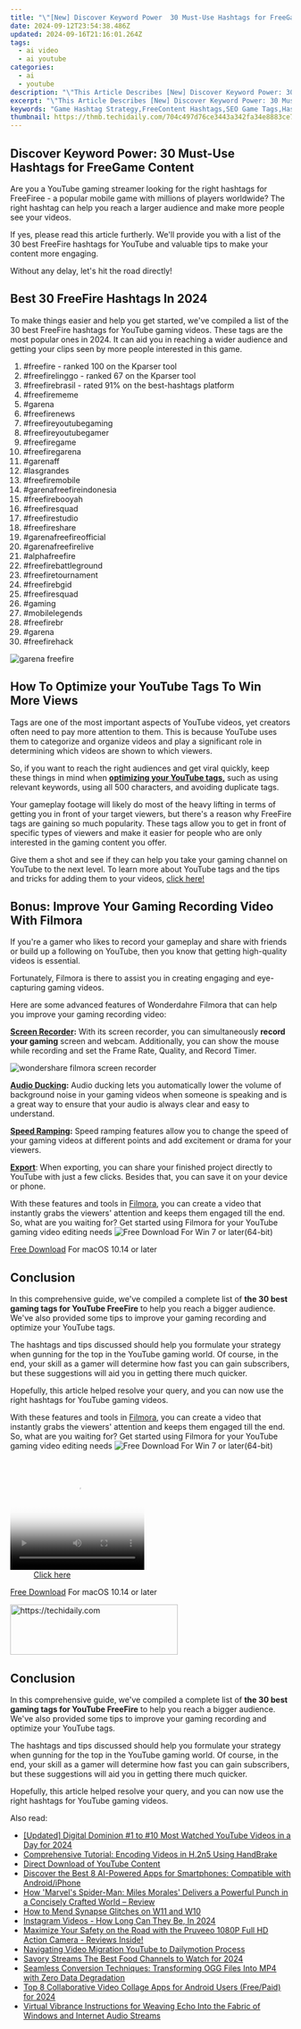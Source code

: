```yaml
---
title: "\"[New] Discover Keyword Power  30 Must-Use Hashtags for FreeGame Content\""
date: 2024-09-12T23:54:38.486Z
updated: 2024-09-16T21:16:01.264Z
tags:
  - ai video
  - ai youtube
categories:
  - ai
  - youtube
description: "\"This Article Describes [New] Discover Keyword Power: 30 Must-Use Hashtags for FreeGame Content\""
excerpt: "\"This Article Describes [New] Discover Keyword Power: 30 Must-Use Hashtags for FreeGame Content\""
keywords: "Game Hashtag Strategy,FreeContent Hashtags,SEO Game Tags,Hashtag Usage Guide,Keyword Boosting Tips,Social Media Engagement,Online Gaming Trends"
thumbnail: https://thmb.techidaily.com/704c497d76ce3443a342fa34e8883ce74ed2e3eea338695faa58de9221c96a80.jpg
---
```


## Discover Keyword Power: 30 Must-Use Hashtags for FreeGame Content

Are you a YouTube gaming streamer looking for the right hashtags for FreeFiree - a popular mobile game with millions of players worldwide? The right hashtag can help you reach a larger audience and make more people see your videos.

If yes, please read this article furtherly. We'll provide you with a list of the 30 best FreeFire hashtags for YouTube and valuable tips to make your content more engaging.

Without any delay, let's hit the road directly!

## Best 30 FreeFire Hashtags In 2024

To make things easier and help you get started, we've compiled a list of the 30 best FreeFire hashtags for YouTube gaming videos. These tags are the most popular ones in 2024\. It can aid you in reaching a wider audience and getting your clips seen by more people interested in this game.

1. #freefire - ranked 100 on the Kparser tool
2. #freefirelinggo - ranked 67 on the Kparser tool
3. #freefirebrasil - rated 91% on the best-hashtags platform
4. #freefirememe
5. #garena
6. #freefirenews
7. #freefireyoutubegaming
8. #freefireyoutubegamer
9. #freefiregame
10. #freefiregarena
11. #garenaff
12. #lasgrandes
13. #freefiremobile
14. #garenafreefireindonesia
15. #freefirebooyah
16. #freefiresquad
17. #freefirestudio
18. #freefireshare
19. #garenafreefireofficial
20. #garenafreefirelive
21. #alphafreefire
22. #freefirebattleground
23. #freefiretournament
24. #freefirebgid
25. #freefiresquad
26. #gaming
27. #mobilelegends
28. #freefirebr
29. #garena
30. #freefirehack

![garena freefire](https://images.wondershare.com/filmora/article-images/2023/03/garena-freefire.png)

## How To Optimize your YouTube Tags To Win More Views

Tags are one of the most important aspects of YouTube videos, yet creators often need to pay more attention to them. This is because YouTube uses them to categorize and organize videos and play a significant role in determining which videos are shown to which viewers.

So, if you want to reach the right audiences and get viral quickly, keep these things in mind when [**optimizing your YouTube tags,**](https://tools.techidaily.com/wondershare/filmora/download/) such as using relevant keywords, using all 500 characters, and avoiding duplicate tags.

Your gameplay footage will likely do most of the heavy lifting in terms of getting you in front of your target viewers, but there's a reason why FreeFire tags are gaining so much popularity. These tags allow you to get in front of specific types of viewers and make it easier for people who are only interested in the gaming content you offer.

Give them a shot and see if they can help you take your gaming channel on YouTube to the next level. To learn more about YouTube tags and the tips and tricks for adding them to your videos, [click here!](https://tools.techidaily.com/wondershare/filmora/download/)

## Bonus: Improve Your Gaming Recording Video With Filmora

If you're a gamer who likes to record your gameplay and share with friends or build up a following on YouTube, then you know that getting high-quality videos is essential.

Fortunately, Filmora is there to assist you in creating engaging and eye-capturing gaming videos.

Here are some advanced features of Wonderdahre Filmora that can help you improve your gaming recording video:

[**Screen Recorder**](https://tools.techidaily.com/wondershare/filmora/download/)**:** With its screen recorder, you can simultaneously **record your gaming** screen and webcam. Additionally, you can show the mouse while recording and set the Frame Rate, Quality, and Record Timer.

![wondershare filmora screen recorder](https://images.wondershare.com/filmora/guide/recording-05.png)

[**Audio Ducking**](https://tools.techidaily.com/wondershare/filmora/download/)**:** Audio ducking lets you automatically lower the volume of background noise in your gaming videos when someone is speaking and is a great way to ensure that your audio is always clear and easy to understand.

[**Speed Ramping**](https://tools.techidaily.com/wondershare/filmora/download/)**:** Speed ramping features allow you to change the speed of your gaming videos at different points and add excitement or drama for your viewers.

[**Export**](https://tools.techidaily.com/wondershare/filmora/download/): When exporting, you can share your finished project directly to YouTube with just a few clicks. Besides that, you can save it on your device or phone.

With these features and tools in [Filmora](https://tools.techidaily.com/wondershare/filmora/download/), you can create a video that instantly grabs the viewers' attention and keeps them engaged till the end.  
So, what are you waiting for? Get started using Filmora for your YouTube gaming video editing needs ![Free Download](https://tools.techidaily.com/wondershare/filmora/download/) For Win 7 or later(64-bit)

[Free Download](https://tools.techidaily.com/wondershare/filmora/download/) For macOS 10.14 or later

## Conclusion

In this comprehensive guide, we've compiled a complete list of **the 30 best gaming tags for YouTube FreeFire** to help you reach a bigger audience. We've also provided some tips to improve your gaming recording and optimize your YouTube tags.

The hashtags and tips discussed should help you formulate your strategy when gunning for the top in the YouTube gaming world. Of course, in the end, your skill as a gamer will determine how fast you can gain subscribers, but these suggestions will aid you in getting there much quicker.

Hopefully, this article helped resolve your query, and you can now use the right hashtags for YouTube gaming videos.

With these features and tools in [Filmora](https://tools.techidaily.com/wondershare/filmora/download/), you can create a video that instantly grabs the viewers' attention and keeps them engaged till the end.  
So, what are you waiting for? Get started using Filmora for your YouTube gaming video editing needs ![Free Download](https://tools.techidaily.com/wondershare/filmora/download/) For Win 7 or later(64-bit)

<!-- affiliate ads begin -->
<span id="1912746">
					<video width="240" height="200" style="cursor:pointer"
           poster="//a.impactradius-go.com/display-clicktoplayimage/1912746.png"
           onclick="if(!this.playClicked){this.play();this.setAttribute('controls',true);this.playClicked=true;}">
	   <source src="//a.impactradius-go.com/display-ad/20231-1912746">
	   <img src="//a.impactradius-go.com/display-clicktoplayimage/1912746.png" style="border: none; height: 100%; width: 100%; object-fit: contain">
	</video>
	<div style="width:150px;text-align:center"><a href="javascript:window.open(decodeURIComponent('https%3A%2F%2Fmindmanager.sjv.io%2Fc%2F5597632%2F1912746%2F20231'), '_blank');void(0);">Click here</a></div>
</span>
<img height="0" width="0" src="https://imp.pxf.io/i/5597632/1912746/20231" style="position:absolute;visibility:hidden;" border="0" />
<!-- affiliate ads end -->

[Free Download](https://tools.techidaily.com/wondershare/filmora/download/) For macOS 10.14 or later

<!-- affiliate ads begin -->
<a href="https://aidotcom.pxf.io/c/5597632/2129041/19576" target="_top" id="2129041">
  <img src="//a.impactradius-go.com/display-ad/19576-2129041" border="0" alt="https://techidaily.com" width="300" height="90"/>
</a>
<img height="0" width="0" src="https://aidotcom.pxf.io/i/5597632/2129041/19576" style="position:absolute;visibility:hidden;" border="0" />
<!-- affiliate ads end -->

## Conclusion

In this comprehensive guide, we've compiled a complete list of **the 30 best gaming tags for YouTube FreeFire** to help you reach a bigger audience. We've also provided some tips to improve your gaming recording and optimize your YouTube tags.

The hashtags and tips discussed should help you formulate your strategy when gunning for the top in the YouTube gaming world. Of course, in the end, your skill as a gamer will determine how fast you can gain subscribers, but these suggestions will aid you in getting there much quicker.

Hopefully, this article helped resolve your query, and you can now use the right hashtags for YouTube gaming videos.

<ins class="adsbygoogle"
     style="display:block"
     data-ad-format="autorelaxed"
     data-ad-client="ca-pub-7571918770474297"
     data-ad-slot="1223367746"></ins>

<ins class="adsbygoogle"
     style="display:block"
     data-ad-format="autorelaxed"
     data-ad-client="ca-pub-7571918770474297"
     data-ad-slot="1223367746"></ins>

<ins class="adsbygoogle"
     style="display:block"
     data-ad-client="ca-pub-7571918770474297"
     data-ad-slot="8358498916"
     data-ad-format="auto"
     data-full-width-responsive="true"></ins>

<span class="atpl-alsoreadstyle">Also read:</span>
<div><ul>
<li><a href="https://youtube-sure.techidaily.com/ed-digital-dominion-1-to-10-most-watched-youtube-videos-in-a-day-for-2024/"><u>[Updated] Digital Dominion #1 to #10 Most Watched YouTube Videos in a Day for 2024</u></a></li>
<li><a href="https://tech-revival.techidaily.com/comprehensive-tutorial-encoding-videos-in-h2n5-using-handbrake/"><u>Comprehensive Tutorial: Encoding Videos in H.2n5 Using HandBrake</u></a></li>
<li><a href="https://youtube-sure.techidaily.com/t-download-of-youtube-content/"><u>Direct Download of YouTube Content</u></a></li>
<li><a href="https://tech-revival.techidaily.com/discover-the-best-8-ai-powered-apps-for-smartphones-compatible-with-androidiphone/"><u>Discover the Best 8 AI-Powered Apps for Smartphones: Compatible with Android/iPhone</u></a></li>
<li><a href="https://buynow-info.techidaily.com/how-marvels-spider-man-miles-morales-delivers-a-powerful-punch-in-a-concisely-crafted-world-review/"><u>How 'Marvel's Spider-Man: Miles Morales' Delivers a Powerful Punch in a Concisely Crafted World – Review</u></a></li>
<li><a href="https://win11.techidaily.com/how-to-mend-synapse-glitches-on-w11-and-w10/"><u>How to Mend Synapse Glitches on W11 and W10</u></a></li>
<li><a href="https://instagram-videos.techidaily.com/instagram-videos-how-long-can-they-be-in-2024/"><u>Instagram Videos - How Long Can They Be, In 2024</u></a></li>
<li><a href="https://buynow-help.techidaily.com/1723082155548-maximize-your-safety-on-the-road-with-the-pruveeo-1080p-full-hd-action-camera-reviews-inside/"><u>Maximize Your Safety on the Road with the Pruveeo 1080P Full HD Action Camera - Reviews Inside!</u></a></li>
<li><a href="https://youtube-sure.techidaily.com/ating-video-migration-youtube-to-dailymotion-process/"><u>Navigating Video Migration YouTube to Dailymotion Process</u></a></li>
<li><a href="https://youtube-sure.techidaily.com/y-streams-the-best-food-channels-to-watch-for-2024/"><u>Savory Streams The Best Food Channels to Watch for 2024</u></a></li>
<li><a href="https://video-capture.techidaily.com/seamless-conversion-techniques-transforming-ogg-files-into-mp4-with-zero-data-degradation/"><u>Seamless Conversion Techniques: Transforming OGG Files Into MP4 with Zero Data Degradation</u></a></li>
<li><a href="https://vp-tips.techidaily.com/top-8-collaborative-video-collage-apps-for-android-users-freepaid-for-2024/"><u>Top 8 Collaborative Video Collage Apps for Android Users (Free/Paid) for 2024</u></a></li>
<li><a href="https://sound-tweaking.techidaily.com/virtual-vibrance-instructions-for-weaving-echo-into-the-fabric-of-windows-and-internet-audio-streams/"><u>Virtual Vibrance Instructions for Weaving Echo Into the Fabric of Windows and Internet Audio Streams</u></a></li>
</ul></div>

